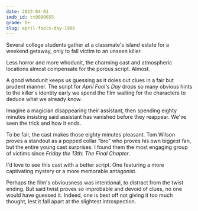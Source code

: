 ```yaml
---
date: 2023-04-01
imdb_id: tt0090655
grade: D+
slug: april-fools-day-1986
---
```


Several college students gather at a classmate's island estate for a weekend getaway, only to fall victim to an unseen killer.

<!-- end -->

Less horror and more whodunit, the charming cast and atmospheric locations almost compensate for the porous script. Almost.

A good whodunit keeps us guessing as it doles out clues in a fair but prudent manner. The script for _April Fool's Day_ drops so many obvious hints to the killer's identity early we spend the film waiting for the characters to deduce what we already know.

Imagine a magician disappearing their assistant, then spending eighty minutes insisting said assistant has vanished before they reappear. We've seen the trick and how it ends.

To be fair, the cast makes those eighty minutes pleasant. Tom Wilson proves a standout as a popped collar “bro” who proves his own biggest fan, but the entire young cast surprises. I found them the most engaging group of victims since <span data-imdb-id="tt0087298">_Friday the 13th: The Final Chapter_</span>.

I'd love to see this cast with a better script. One featuring a more captivating mystery or a more memorable antagonist.

Perhaps the film's obviousness was intentional, to distract from the twist ending. But said twist proves so improbable and devoid of clues, no one would have guessed it. Indeed, one is best off not giving it too much thought, lest it fall apart at the slightest introspection.
